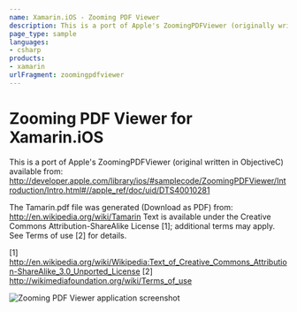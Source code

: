 ```yaml
---
name: Xamarin.iOS - Zooming PDF Viewer
description: This is a port of Apple's ZoomingPDFViewer (originally written in ObjectiveC)
page_type: sample
languages:
- csharp
products:
- xamarin
urlFragment: zoomingpdfviewer
---
```

# Zooming PDF Viewer for Xamarin.iOS

This is a port of Apple's ZoomingPDFViewer (original written in ObjectiveC) available from:
http://developer.apple.com/library/ios/#samplecode/ZoomingPDFViewer/Introduction/Intro.html#//apple_ref/doc/uid/DTS40010281

The Tamarin.pdf file was generated (Download as PDF) from:
http://en.wikipedia.org/wiki/Tamarin
Text is available under the Creative Commons Attribution-ShareAlike License [1]; additional terms may apply. See Terms of use [2] for details.

[1] http://en.wikipedia.org/wiki/Wikipedia:Text_of_Creative_Commons_Attribution-ShareAlike_3.0_Unported_License
[2] http://wikimediafoundation.org/wiki/Terms_of_use

![Zooming PDF Viewer application screenshot](Screenshots/ZoomingPdfViewer1.png "Zooming PDF Viewer application screenshot")
